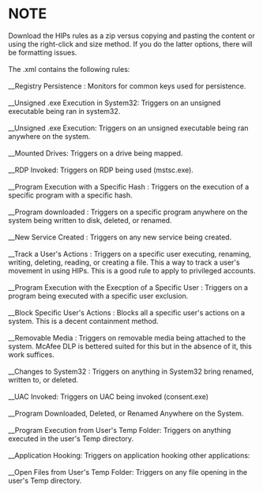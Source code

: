 # NOTE
Download the HIPs rules as a zip versus copying and pasting the content or using the right-click and size method. If you do the latter options, there will be formatting issues.
<br><br>
The .xml contains the following rules: <br>
<br>
__Registry Persistence : Monitors for common keys used for persistence.<br><br>
__Unsigned .exe Execution in System32: Triggers on an unsigned executable being ran in system32.<br><br>
__Unsigned .exe Execution: Triggers on an unsigned executable being ran anywhere on the system.<br><br>
__Mounted Drives: Triggers on a drive being mapped.<br><br>
__RDP Invoked: Triggers on RDP being used (mstsc.exe).<br><br>
__Program Execution with a Specific Hash : Triggers on the execution of a specific program with a specific hash.<br><br>
__Program downloaded : Triggers on a specific program anywhere on the system being written to disk, deleted, or renamed.<br><br>
__New Service Created : Triggers on any new service being created.<br><br>
__Track a User's Actions : Triggers on a specific user executing, renaming, writing, deleting, reading, or creating a file. This a way to track a user's movement in using HIPs. This is a good rule to apply to privileged accounts.<br><br>
__Program Execution with the Execption of a Specific User : Triggers on a program being executed with a specific user exclusion.<br><br>
__Block Specific User's Actions : Blocks all a specific user's actions on a system. This is a decent containment method.<br><br>
__Removable Media : Triggers on removable media being attached to the system. McAfee DLP is bettered suited for this but in the absence of it, this work suffices.<br><br>
__Changes to System32 : Triggers on anything in System32 bring renamed, written to, or deleted.<br><br>
__UAC Invoked: Triggers on UAC being invoked (consent.exe)<br><br>
__Program Downloaded, Deleted, or Renamed Anywhere on the System.<br><br>
__Program Execution from User's Temp Folder: Triggers on anything executed in the user's Temp directory.<br><br>
__Application Hooking: Triggers on application hooking other applications:<br><br>
__Open Files from User's Temp Folder: Triggers on any file opening in the user's Temp directory.<br><br>
